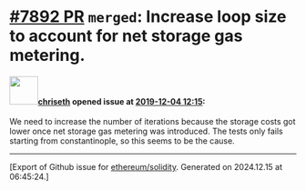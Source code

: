 # [\#7892 PR](https://github.com/ethereum/solidity/pull/7892) `merged`: Increase loop size to account for net storage gas metering.

#### <img src="https://avatars.githubusercontent.com/u/9073706?v=4" width="50">[chriseth](https://github.com/chriseth) opened issue at [2019-12-04 12:15](https://github.com/ethereum/solidity/pull/7892):

We need to increase the number of iterations because the storage costs got lower once net storage gas metering was introduced. The tests only fails starting from constantinople, so this seems to be the cause.




-------------------------------------------------------------------------------



[Export of Github issue for [ethereum/solidity](https://github.com/ethereum/solidity). Generated on 2024.12.15 at 06:45:24.]

